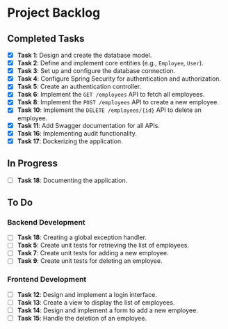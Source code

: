 # Project Backlog

## Completed Tasks
- [x] **Task 1**: Design and create the database model.
- [x] **Task 2**: Define and implement core entities (e.g., `Employee`, `User`).
- [x] **Task 3**: Set up and configure the database connection.
- [x] **Task 4**: Configure Spring Security for authentication and authorization.
- [x] **Task 5**: Create an authentication controller.
- [x] **Task 6**: Implement the `GET /employees` API to fetch all employees.
- [x] **Task 8**: Implement the `POST /employees` API to create a new employee.
- [x] **Task 10**: Implement the `DELETE /employees/{id}` API to delete an employee.
- [x] **Task 11**: Add Swagger documentation for all APIs.
- [x] **Task 16**: Implementing audit functionality.
- [x] **Task 17**: Dockerizing the application.

## In Progress
- [ ] **Task 18**: Documenting the application.

## To Do
### Backend Development
- [ ] **Task 18**: Creating a global exception handler.
- [ ] **Task 5**: Create unit tests for retrieving the list of employees.
- [ ] **Task 7**: Create unit tests for adding a new employee.
- [ ] **Task 9**: Create unit tests for deleting an employee.

### Frontend Development
- [ ] **Task 12**: Design and implement a login interface.
- [ ] **Task 13**: Create a view to display the list of employees.
- [ ] **Task 14**: Design and implement a form to add a new employee.
- [ ] **Task 15**: Handle the deletion of an employee.